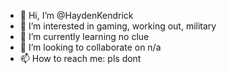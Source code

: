 - 👋 Hi, I’m @HaydenKendrick
- 👀 I’m interested in gaming, working out, military
- 🌱 I’m currently learning no clue
- 💞️ I’m looking to collaborate on n/a
- 📫 How to reach me: pls dont

<!---
HaydenKendrick/HaydenKendrick is a ✨ special ✨ repository because its `README.md` (this file) appears on your GitHub profile.
You can click the Preview link to take a look at your changes.
--->
